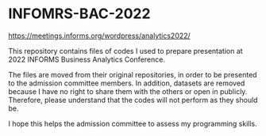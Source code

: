 # INFOMRS-BAC-2022
https://meetings.informs.org/wordpress/analytics2022/

This repository contains files of codes I used to prepare presentation at 2022 INFORMS Business Analytics Conference.

The files are moved from their original repositories, in order to be presented to the admission committee members.
In addition, datasets are removed because I have no right to share them with the others or open in publicly.
Therefore, please understand that the codes will not perform as they should be.

I hope this helps the admission committee to assess my programming skills.
